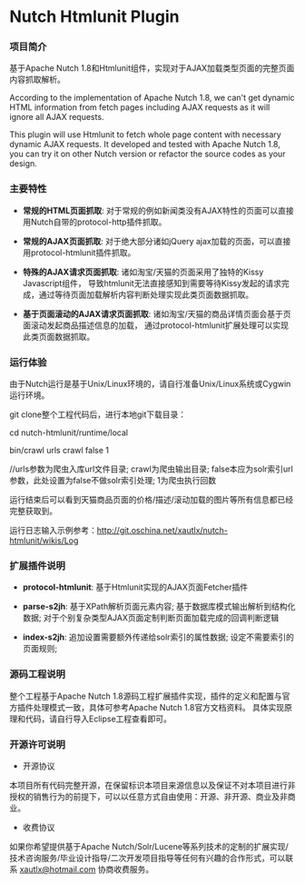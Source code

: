 Nutch Htmlunit Plugin
==============

### 项目简介

基于Apache Nutch 1.8和Htmlunit组件，实现对于AJAX加载类型页面的完整页面内容抓取解析。

According to the implementation of Apache Nutch 1.8, we can't get dynamic HTML information from fetch pages including AJAX requests as it will ignore all AJAX requests.

This plugin will use Htmlunit to fetch whole page content with necessary dynamic AJAX requests. It developed and tested with Apache Nutch 1.8, you can try it on other Nutch version or refactor the source codes as your design.

### 主要特性

* **常规的HTML页面抓取**: 对于常规的例如新闻类没有AJAX特性的页面可以直接用Nutch自带的protocol-http插件抓取。

* **常规的AJAX页面抓取**: 对于绝大部分诸如jQuery ajax加载的页面，可以直接用protocol-htmlunit插件抓取。

* **特殊的AJAX请求页面抓取**: 诸如淘宝/天猫的页面采用了独特的Kissy Javascript组件，
导致htmlunit无法直接感知到需要等待Kissy发起的请求完成，通过等待页面加载解析内容判断处理实现此类页面数据抓取。

* **基于页面滚动的AJAX请求页面抓取**: 诸如淘宝/天猫的商品详情页面会基于页面滚动发起商品描述信息的加载，
通过protocol-htmlunit扩展处理可以实现此类页面数据抓取。

### 运行体验

由于Nutch运行是基于Unix/Linux环境的，请自行准备Unix/Linux系统或Cygwin运行环境。

git clone整个工程代码后，进行本地git下载目录：

cd nutch-htmlunit/runtime/local

bin/crawl urls crawl false 1  

//urls参数为爬虫入库url文件目录; crawl为爬虫输出目录; false本应为solr索引url参数，此处设置为false不做solr索引处理; 1为爬虫执行回数

运行结束后可以看到天猫商品页面的价格/描述/滚动加载的图片等所有信息都已经完整获取到。

运行日志输入示例参考：http://git.oschina.net/xautlx/nutch-htmlunit/wikis/Log

### 扩展插件说明

* **protocol-htmlunit**: 基于Htmlunit实现的AJAX页面Fetcher插件

* **parse-s2jh**: 基于XPath解析页面元素内容; 基于数据库模式输出解析到结构化数据; 对于个别复杂类型AJAX页面定制判断页面加载完成的回调判断逻辑

* **index-s2jh**: 追加设置需要额外传递给solr索引的属性数据; 设定不需要索引的页面规则;

### 源码工程说明

整个工程基于Apache Nutch 1.8源码工程扩展插件实现，插件的定义和配置与官方插件处理模式一致，具体可参考Apache Nutch 1.8官方文档资料。
具体实现原理和代码，请自行导入Eclipse工程查看即可。

### 开源许可说明

* 开源协议

本项目所有代码完整开源，在保留标识本项目来源信息以及保证不对本项目进行非授权的销售行为的前提下，可以以任意方式自由使用：开源、非开源、商业及非商业。

* 收费协议

如果你希望提供基于Apache Nutch/Solr/Lucene等系列技术的定制的扩展实现/技术咨询服务/毕业设计指导/二次开发项目指导等任何有兴趣的合作形式，可以联系 xautlx@hotmail.com 协商收费服务。